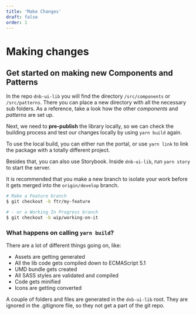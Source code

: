 ```yaml
---
title: 'Make Changes'
draft: false
order: 1
---
```


# Making changes

## Get started on making new Components and Patterns

In the repo `dnb-ui-lib` you will find the directory `/src/components` or `/src/patterns`. There you can place a new directory with all the necessary sub folders. As a reference, take a look how the other _components_ and _patterns_ are set up.

Next, we need to **pre-publish** the library locally, so we can check the building process and test our changes locally by using `yarn build` again.

To use the local build, you can either run the portal, or use `yarn link` to link the package with a totally different project.

Besides that, you can also use Storybook. Inside `dnb-ui-lib`, run `yarn story` to start the server.

It is recommended that you make a new branch to isolate your work before it gets merged into the `origin/develop` branch.

```bash
# Make a Feature branch
$ git checkout -b ftr/my-feature

# - or a Working In Progress branch
$ git checkout -b wip/working-on-it
```

### What happens on calling `yarn build`?

There are a lot of different things going on, like:

- Assets are getting generated
- All the lib code gets compiled down to ECMAScript 5.1
- UMD bundle gets created
- All SASS styles are validated and compiled
- Code gets minified
- Icons are getting converted

A couple of folders and files are generated in the `dnb-ui-lib` root. They are ignored in the .gitignore file, so they not get a part of the git repo.
